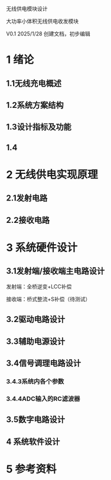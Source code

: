 无线供电模块设计

大功率小体积无线供电收发模块

V0.1 2025/1/28 创建文档，初步编辑

# 1 绪论

## 1.1无线充电概述

## 1.2系统方案结构

## 1.3设计指标及功能

## 1.4

# 2 无线供电实现原理

## 2.1发射电路

## 2.2接收电路

# 3 系统硬件设计

## 3.1发射端/接收端主电路设计

发射端：全桥逆变+LCC补偿

接收端：桥式整流+S补偿（待测试）



## 3.2驱动电路设计

## 3.3辅助电源设计

## 3.4信号调理电路设计

### 3.4.3系统内各个参数

### 3.4.4ADC输入的RC滤波器

## 3.5数字电路设计

## 4 系统软件设计

# 5 参考资料
